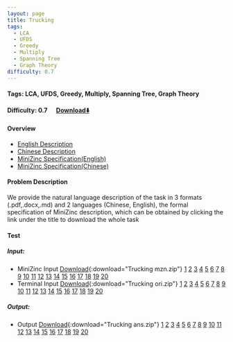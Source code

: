 ```yaml
---
layout: page
title: Trucking
tags:
  - LCA
  - UFDS
  - Greedy
  - Multiply
  - Spanning Tree
  - Graph Theory
difficulty: 0.7
---
```


#### Tags: LCA, UFDS, Greedy, Multiply, Spanning Tree, Graph Theory
#### Difficulty: 0.7 &nbsp;&nbsp;&nbsp;&nbsp; [Download⬇️](../../dataset/Trucking.zip)
#### Overview
- [English Description](../../dataset/Trucking/task_e.pdf)
- [Chinese Description](../../dataset/Trucking/task_c.pdf)
- [MiniZinc Specification(English)](../../dataset/Trucking/task_e_mzn.txt)
- [MiniZinc Specification(Chinese)](../../dataset/Trucking/task_c_mzn.txt)

#### Problem Description
We provide the natural language description of the task in 3 formats (.pdf,.docx,.md) and 2 languages (Chinese, English), the formal specification of MiniZinc description, which can be obtained by clicking the link under the title to download the whole task
#### Test
##### Input:
- MiniZinc Input [Download](../../dataset/Trucking/tests/mzn_form.zip){:download="Trucking mzn.zip"} [1](../../dataset/Trucking/tests/mzn_form/1_dzn.txt) [2](../../dataset/Trucking/tests/mzn_form/2_dzn.txt) [3](../../dataset/Trucking/tests/mzn_form/3_dzn.txt) [4](../../dataset/Trucking/tests/mzn_form/4_dzn.txt) [5](../../dataset/Trucking/tests/mzn_form/5_dzn.txt) [6](../../dataset/Trucking/tests/mzn_form/6_dzn.txt) [7](../../dataset/Trucking/tests/mzn_form/7_dzn.txt) [8](../../dataset/Trucking/tests/mzn_form/8_dzn.txt) [9](../../dataset/Trucking/tests/mzn_form/9_dzn.txt) [10](../../dataset/Trucking/tests/mzn_form/10_dzn.txt) [11](../../dataset/Trucking/tests/mzn_form/11_dzn.txt) [12](../../dataset/Trucking/tests/mzn_form/12_dzn.txt) [13](../../dataset/Trucking/tests/mzn_form/13_dzn.txt) [14](../../dataset/Trucking/tests/mzn_form/14_dzn.txt) [15](../../dataset/Trucking/tests/mzn_form/15_dzn.txt) [16](../../dataset/Trucking/tests/mzn_form/16_dzn.txt) [17](../../dataset/Trucking/tests/mzn_form/17_dzn.txt) [18](../../dataset/Trucking/tests/mzn_form/18_dzn.txt) [19](../../dataset/Trucking/tests/mzn_form/19_dzn.txt) [20](../../dataset/Trucking/tests/mzn_form/20_dzn.txt) 
- Terminal Input [Download](../../dataset/Trucking/tests/origin_form.zip){:download="Trucking ori.zip"} [1](../../dataset/Trucking/tests/origin_form/1.in) [2](../../dataset/Trucking/tests/origin_form/2.in) [3](../../dataset/Trucking/tests/origin_form/3.in) [4](../../dataset/Trucking/tests/origin_form/4.in) [5](../../dataset/Trucking/tests/origin_form/5.in) [6](../../dataset/Trucking/tests/origin_form/6.in) [7](../../dataset/Trucking/tests/origin_form/7.in) [8](../../dataset/Trucking/tests/origin_form/8.in) [9](../../dataset/Trucking/tests/origin_form/9.in) [10](../../dataset/Trucking/tests/origin_form/10.in) [11](../../dataset/Trucking/tests/origin_form/11.in) [12](../../dataset/Trucking/tests/origin_form/12.in) [13](../../dataset/Trucking/tests/origin_form/13.in) [14](../../dataset/Trucking/tests/origin_form/14.in) [15](../../dataset/Trucking/tests/origin_form/15.in) [16](../../dataset/Trucking/tests/origin_form/16.in) [17](../../dataset/Trucking/tests/origin_form/17.in) [18](../../dataset/Trucking/tests/origin_form/18.in) [19](../../dataset/Trucking/tests/origin_form/19.in) [20](../../dataset/Trucking/tests/origin_form/20.in) 

##### Output:
- Output [Download](../../dataset/Trucking/tests/ans.zip){:download="Trucking ans.zip"} [1](../../dataset/Trucking/tests/ans/1_out.txt) [2](../../dataset/Trucking/tests/ans/2_out.txt) [3](../../dataset/Trucking/tests/ans/3_out.txt) [4](../../dataset/Trucking/tests/ans/4_out.txt) [5](../../dataset/Trucking/tests/ans/5_out.txt) [6](../../dataset/Trucking/tests/ans/6_out.txt) [7](../../dataset/Trucking/tests/ans/7_out.txt) [8](../../dataset/Trucking/tests/ans/8_out.txt) [9](../../dataset/Trucking/tests/ans/9_out.txt) [10](../../dataset/Trucking/tests/ans/10_out.txt) [11](../../dataset/Trucking/tests/ans/11_out.txt) [12](../../dataset/Trucking/tests/ans/12_out.txt) [13](../../dataset/Trucking/tests/ans/13_out.txt) [14](../../dataset/Trucking/tests/ans/14_out.txt) [15](../../dataset/Trucking/tests/ans/15_out.txt) [16](../../dataset/Trucking/tests/ans/16_out.txt) [17](../../dataset/Trucking/tests/ans/17_out.txt) [18](../../dataset/Trucking/tests/ans/18_out.txt) [19](../../dataset/Trucking/tests/ans/19_out.txt) [20](../../dataset/Trucking/tests/ans/20_out.txt) 

